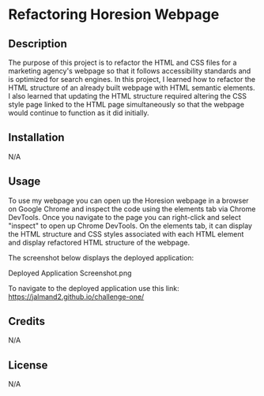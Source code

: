 # Refactoring Horesion Webpage

## Description

The purpose of this project is to refactor the HTML and CSS files for a marketing agency's webpage so that it follows accessibility standards and is optimized for search engines. In this project, I learned how to refactor the HTML structure of an already built webpage with HTML semantic elements. I also learned that updating the HTML structure required altering the CSS style page linked to the HTML page simultaneously so that the webpage would continue to function as it did initially.  

## Installation

N/A

## Usage

To use my webpage you can open up the Horesion webpage in a browser on Google Chrome and inspect the code using the elements tab via Chrome DevTools. Once you navigate to the page you can right-click and select "inspect" to open up Chrome DevTools. On the elements tab, it can display the HTML structure and CSS styles associated with each HTML element and display refactored HTML structure of the webpage. 

The screenshot below displays the deployed application: 

Deployed Application Screenshot.png

To navigate to the deployed application use this link: https://jalmand2.github.io/challenge-one/

## Credits

N/A

## License

N/A




